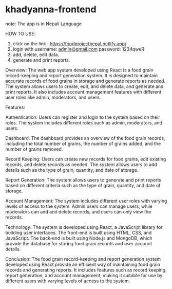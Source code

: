 # khadyanna-frontend 
note: The app is in Nepali Language

HOW TO USE:
1. click on the link : https://foodprojectnepal.netlify.app/
2. login with 
  username: admin@gmail.com
  password: 1234qweR
3. add, delete, edit data.
4. generate and print reports.

Overview:
The web app system developed using React is a food grain record-keeping and report generation system. It is designed to maintain accurate records of food grains in storage and generate reports as needed. The system allows users to create, edit, and delete data, and generate and print reports. It also includes account management features with different user roles like admin, moderators, and users.

Features:

Authentication: Users can register and login to the system based on their roles. The system includes different roles such as admin, moderators, and users.

Dashboard: The dashboard provides an overview of the food grain records, including the total number of grains, the number of grains added, and the number of grains removed.

Record Keeping: Users can create new records for food grains, edit existing records, and delete records as needed. The system allows users to add details such as the type of grain, quantity, and date of storage.

Report Generation: The system allows users to generate and print reports based on different criteria such as the type of grain, quantity, and date of storage.

Account Management: The system includes different user roles with varying levels of access to the system. Admin users can manage users, while moderators can add and delete records, and users can only view the records.

Technology:
The system is developed using React, a JavaScript library for building user interfaces. The front-end is built using HTML, CSS, and JavaScript. The back-end is built using Node.js and MongoDB, which provide the database for storing food grain records and user account details.

Conclusion:
The food grain record-keeping and report generation system developed using React provide an efficient way of maintaining food grain records and generating reports. It includes features such as record keeping, report generation, and account management, making it suitable for use by different users with varying levels of access to the system.
